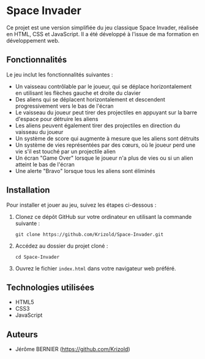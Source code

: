 # Space Invader

Ce projet est une version simplifiée du jeu classique Space Invader, réalisée en HTML, CSS et JavaScript. Il a été développé à l'issue de ma formation en développement web.

## Fonctionnalités

Le jeu inclut les fonctionnalités suivantes :

- Un vaisseau contrôlable par le joueur, qui se déplace horizontalement en utilisant les flèches gauche et droite du clavier
- Des aliens qui se déplacent horizontalement et descendent progressivement vers le bas de l'écran
- Le vaisseau du joueur peut tirer des projectiles en appuyant sur la barre d'espace pour détruire les aliens
- Les aliens peuvent également tirer des projectiles en direction du vaisseau du joueur
- Un système de score qui augmente à mesure que les aliens sont détruits
- Un système de vies représentées par des cœurs, où le joueur perd une vie s'il est touché par un projectile alien
- Un écran "Game Over" lorsque le joueur n'a plus de vies ou si un alien atteint le bas de l'écran
- Une alerte "Bravo" lorsque tous les aliens sont éliminés

## Installation

Pour installer et jouer au jeu, suivez les étapes ci-dessous :

1. Clonez ce dépôt GitHub sur votre ordinateur en utilisant la commande suivante :

   ```
   git clone https://github.com/Krizold/Space-Invader.git
   ```

2. Accédez au dossier du projet cloné :

   ```
   cd Space-Invader
   ```

3. Ouvrez le fichier `index.html` dans votre navigateur web préféré.

## Technologies utilisées

- HTML5
- CSS3
- JavaScript

## Auteurs

- Jérôme BERNIER (https://github.com/Krizold)


